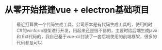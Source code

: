 # 从零开始搭建vue + electron基础项目

> 最近打算做一个代码生成工具，公司原本是有代码生成工具的，使用的时C#的winform框架进行开发，用起来还是很不错的，主要时给后端生成java 和 Ext代码的，我自己基于vue-cli封装了一套后端使用的前端框架，很多的代码都是可以